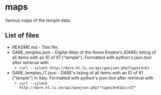 # maps
Various maps of the temple data.

## List of files

- README.md - This file.
- DARE_temples.json - Digital Atlas of the Rome Empire's (DARE) listing of all items with an ID of 61 ("temple"). Formatted with python's json.tool after retrieval with
	- `curl --silent http://dare.ht.lu.se/api/geojson.php?typeid=61`
- DARE_temples_IT.json - DARE's listing of all items with an ID of 61 ("temple") in Italy. Formatted with python's json.tool after retrieval with
	- `curl --silent http://dare.ht.lu.se/api/geojson.php?"typeid=61&cc=IT"`
